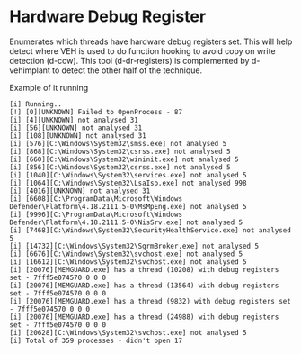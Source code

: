Hardware Debug Register 
======================
Enumerates which threads have hardware debug registers set. This will help detect where VEH is used to do function hooking to avoid copy on write detection (d-cow). This tool (d-dr-registers) is complemented by d-vehimplant to detect the other half of the technique. 

Example of it running

```
[i] Running..
[!] [0][UNKNOWN] Failed to OpenProcess - 87
[i] [4][UNKNOWN] not analysed 31
[i] [56][UNKNOWN] not analysed 31
[i] [108][UNKNOWN] not analysed 31
[i] [576][C:\Windows\System32\smss.exe] not analysed 5
[i] [868][C:\Windows\System32\csrss.exe] not analysed 5
[i] [660][C:\Windows\System32\wininit.exe] not analysed 5
[i] [856][C:\Windows\System32\csrss.exe] not analysed 5
[i] [1040][C:\Windows\System32\services.exe] not analysed 5
[i] [1064][C:\Windows\System32\LsaIso.exe] not analysed 998
[i] [4016][UNKNOWN] not analysed 31
[i] [6608][C:\ProgramData\Microsoft\Windows Defender\Platform\4.18.2111.5-0\MsMpEng.exe] not analysed 5
[i] [9996][C:\ProgramData\Microsoft\Windows Defender\Platform\4.18.2111.5-0\NisSrv.exe] not analysed 5
[i] [7468][C:\Windows\System32\SecurityHealthService.exe] not analysed 5
[i] [14732][C:\Windows\System32\SgrmBroker.exe] not analysed 5
[i] [6676][C:\Windows\System32\svchost.exe] not analysed 5
[i] [16612][C:\Windows\System32\svchost.exe] not analysed 5
[i] [20076][MEMGUARD.exe] has a thread (10208) with debug registers set - 7fff5e074570 0 0 0
[i] [20076][MEMGUARD.exe] has a thread (13564) with debug registers set - 7fff5e074570 0 0 0
[i] [20076][MEMGUARD.exe] has a thread (9832) with debug registers set - 7fff5e074570 0 0 0
[i] [20076][MEMGUARD.exe] has a thread (24988) with debug registers set - 7fff5e074570 0 0 0
[i] [20628][C:\Windows\System32\svchost.exe] not analysed 5
[i] Total of 359 processes - didn't open 17
```